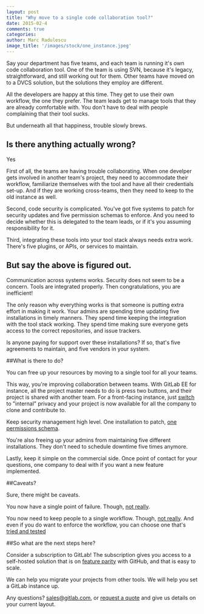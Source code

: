 ```yaml
---
layout: post
title: "Why move to a single code collaboration tool?"
date: 2015-02-4
comments: true
categories:
author: Marc Radulescu
image_title: '/images/stock/one_instance.jpeg'
---
```


Say your department has five teams, and each team is running it's own code collaboration tool.
One of the team is using SVN, because it's legacy, straightforward, and still working out for them.
Other teams have moved on to a DVCS solution, but the solutions they employ are different.

All the developers are happy at this time. 
They get to use their own workflow, the one they prefer.
The team leads get to manage tools that they are already comfortable with.
You don't have to deal with people complaining that their tool sucks.

But underneath all that happiness, trouble slowly brews.

<!-- more -->

## Is there anything actually wrong?

Yes

First of all, the teams are having trouble collaborating.
When one develper gets involved in another team's project, they need to accommodate their workflow, familiarize themselves with the tool and have all their credentials set-up.
And if they are working cross-teams, then they need to keep to the old instance as well.

Second, code security is complicated. 
You've got five systems to patch for security updates and five permission schemas to enforce.
And you need to decide whether this is delegated to the team leads, or if it's you assuming responsibility for it.

Third, integrating these tools into your tool stack always needs extra work.
There's five plugins, or APIs, or services to maintain.

## But say the above is figured out.

Communication across systems works.
Security does not seem to be a concern.
Tools are integrated properly.
Then congratulations, you are inefficient!

The only reason why everything works is that someone is putting extra effort in making it work.
Your admins are spending time updating five installations in timely manners.
They spend time keeping the integration with the tool stack working.
They spend time making sure everyone gets access to the correct repositories, and issue trackers.

Is anyone paying for support over these installations?
If so, that's five agreements to maintain, and five vendors in your system.

##What is there to do?

You can free up your resources by moving to a single tool for all your teams.

This way, you're improving collaboration between teams.
With GitLab EE for instance, all the project master needs to do is press two buttons, and their project is shared with another team.
For a front-facing instance, just [switch](http://doc.gitlab.com/ce/public_access/public_access.html) to "internal" privacy and your project is now available for all the company to clone and contribute to.

Keep security management high level.
One installation to patch, [one permissions schema](http://doc.gitlab.com/ce/permissions/permissions.html).

You're also freeing up your admins from maintaining five different installations.
They don't need to schedule downtime five times anymore.

Lastly, keep it simple on the commercial side.
Once point of contact for your questions, one company to deal with if you want a new feature implemented.

##Caveats?

Sure, there might be caveats.

You now have a single point of failure.
Though, [not really](https://about.gitlab.com/high-availability/).

You now need to keep people to a single workflow.
Though, [not really](http://git-scm.com/book/en/v2/Distributed-Git-Distributed-Workflows).
And even if you do want to enforce the workflow, you can choose one that's [tried and tested](http://doc.gitlab.com/ee/workflow/gitlab_flow.html)

##So what are the next steps here?

Consider a subscription to GitLab!
The subscription gives you access to a self-hosted solution that is on [feature parity](https://about.gitlab.com/features/#compare) with GitHub, and that is easy to scale. 

We can help you migrate your projects from other tools.
We will help you set a GitLab instance up.

Any questions?
sales@gitlab.com, or [request a quote](https://about.gitlab.com/subscription/form.html) and give us details on your current layout.
